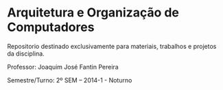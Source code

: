 # Arquitetura e Organização de Computadores

Repositorio destinado exclusivamente para materiais, trabalhos e projetos da disciplina.


Professor: Joaquim José Fantin Pereira

Semestre/Turno: 2º SEM – 2014-1 - Noturno

